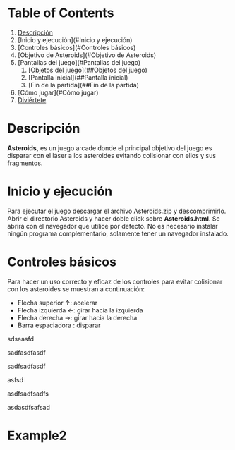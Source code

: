 



# Table of Contents

1. [Descripción](#Descripción)
2. [Inicio y ejecución](#Inicio y ejecución)
3. [Controles básicos](#Controles básicos)
4. [Objetivo de Asteroids](#Objetivo de Asteroids)
5. [Pantallas del juego](#Pantallas del juego)
   1. [Objetos del juego](##Objetos del juego)
   2. [Pantalla inicial](##Pantalla inicial)
   3. [Fin de la partida](##Fin de la partida)
6. [Cómo jugar](#Cómo jugar)
7. [Diviértete](#Diviértete)



#  Descripción	
**Asteroids,** es un juego arcade donde el principal objetivo del juego es disparar con el láser a los asteroides evitando colisionar con ellos y sus fragmentos.


#  Inicio y ejecución
Para ejecutar el juego descargar el archivo Asteroids.zip y descomprimirlo. Abrir el directorio Asteroids y hacer doble click sobre **Asteroids.html**. Se abrirá con el navegador que utilice por defecto. No es necesario instalar ningún programa complementario, solamente tener un navegador instalado. 


#  Controles básicos
Para hacer un uso correcto y eficaz de los controles para evitar colisionar con los asteroides se muestran a continuación: 

* Flecha superior      ↑: acelerar
* Flecha izquierda ←: girar hacia la izquierda
* Flecha derecha   →: girar hacia la derecha
* Barra espaciadora  : disparar

sdsaasfd













sadfasdfasdf









sadfsadfasdf













asfsd





























asdfsadfsadfs





asdasdfsafsad



# Example2